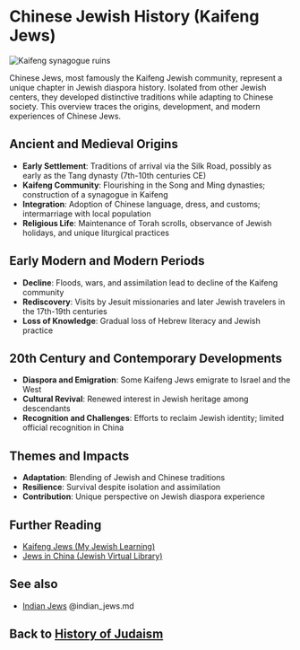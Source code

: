 # Chinese Jewish History (Kaifeng Jews)

![Kaifeng synagogue ruins](chinese_jews.jpg)

Chinese Jews, most famously the Kaifeng Jewish community, represent a unique chapter in Jewish diaspora history. Isolated from other Jewish centers, they developed distinctive traditions while adapting to Chinese society. This overview traces the origins, development, and modern experiences of Chinese Jews.

## Ancient and Medieval Origins

- **Early Settlement**: Traditions of arrival via the Silk Road, possibly as early as the Tang dynasty (7th-10th centuries CE)
- **Kaifeng Community**: Flourishing in the Song and Ming dynasties; construction of a synagogue in Kaifeng
- **Integration**: Adoption of Chinese language, dress, and customs; intermarriage with local population
- **Religious Life**: Maintenance of Torah scrolls, observance of Jewish holidays, and unique liturgical practices

## Early Modern and Modern Periods

- **Decline**: Floods, wars, and assimilation lead to decline of the Kaifeng community
- **Rediscovery**: Visits by Jesuit missionaries and later Jewish travelers in the 17th-19th centuries
- **Loss of Knowledge**: Gradual loss of Hebrew literacy and Jewish practice

## 20th Century and Contemporary Developments

- **Diaspora and Emigration**: Some Kaifeng Jews emigrate to Israel and the West
- **Cultural Revival**: Renewed interest in Jewish heritage among descendants
- **Recognition and Challenges**: Efforts to reclaim Jewish identity; limited official recognition in China

## Themes and Impacts

- **Adaptation**: Blending of Jewish and Chinese traditions
- **Resilience**: Survival despite isolation and assimilation
- **Contribution**: Unique perspective on Jewish diaspora experience

## Further Reading
- [Kaifeng Jews (My Jewish Learning)](https://www.myjewishlearning.com/article/the-kaifeng-jews/)
- [Jews in China (Jewish Virtual Library)](https://www.jewishvirtuallibrary.org/jews-in-china)

## See also
- [Indian Jews](./indian_jews.md) @indian_jews.md

## Back to [History of Judaism](./README.md)
